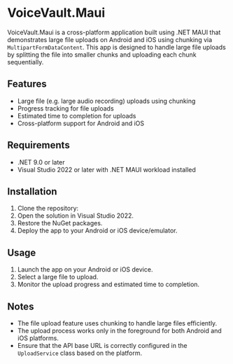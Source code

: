 # VoiceVault.Maui

VoiceVault.Maui is a cross-platform application built using .NET MAUI that demonstrates large file uploads on Android and iOS using chunking via `MultipartFormDataContent`. This app is designed to handle large file uploads by splitting the file into smaller chunks and uploading each chunk sequentially.

## Features

- Large file (e.g. large audio recording) uploads using chunking
- Progress tracking for file uploads
- Estimated time to completion for uploads
- Cross-platform support for Android and iOS

## Requirements

- .NET 9.0 or later
- Visual Studio 2022 or later with .NET MAUI workload installed

## Installation

1. Clone the repository:
2. Open the solution in Visual Studio 2022.
3. Restore the NuGet packages.
4. Deploy the app to your Android or iOS device/emulator.

## Usage

1. Launch the app on your Android or iOS device.
2. Select a large file to upload.
3. Monitor the upload progress and estimated time to completion.

## Notes

- The file upload feature uses chunking to handle large files efficiently.
- The upload process works only in the foreground for both Android and iOS platforms.
- Ensure that the API base URL is correctly configured in the `UploadService` class based on the platform.
